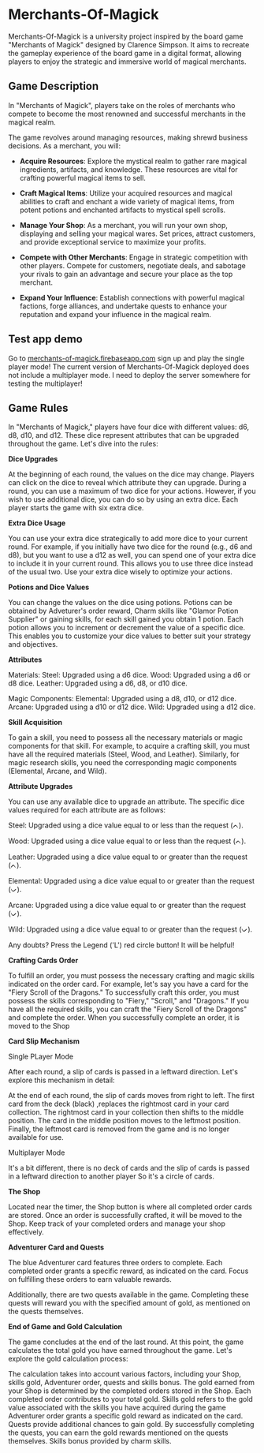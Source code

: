# Merchants-Of-Magick

Merchants-Of-Magick is a university project inspired by the board game "Merchants of Magick" designed by Clarence Simpson. It aims to recreate the gameplay experience of the board game in a digital format, allowing players to enjoy the strategic and immersive world of magical merchants.

## Game Description

In "Merchants of Magick", players take on the roles of merchants who compete to become the most renowned and successful merchants in the magical realm.

The game revolves around managing resources, making shrewd business decisions. As a merchant, you will:

- **Acquire Resources**: Explore the mystical realm to gather rare magical ingredients, artifacts, and knowledge. These resources are vital for crafting powerful magical items to sell.

- **Craft Magical Items**: Utilize your acquired resources and magical abilities to craft and enchant a wide variety of magical items, from potent potions and enchanted artifacts to mystical spell scrolls.

- **Manage Your Shop**: As a merchant, you will run your own shop, displaying and selling your magical wares. Set prices, attract customers, and provide exceptional service to maximize your profits.

- **Compete with Other Merchants**: Engage in strategic competition with other players. Compete for customers, negotiate deals, and sabotage your rivals to gain an advantage and secure your place as the top merchant.

- **Expand Your Influence**: Establish connections with powerful magical factions, forge alliances, and undertake quests to enhance your reputation and expand your influence in the magical realm.

## Test app demo

Go to  [merchants-of-magick.firebaseapp.com](https://merchants-of-magick.firebaseapp.com/)  sign up and play the single player mode!
The current version of Merchants-Of-Magick deployed does not include a multiplayer mode. I need to deploy the server somewhere for testing the multiplayer!

## Game Rules

In "Merchants of Magick," players have four dice with different values: d6, d8, d10, and d12. These dice represent attributes that can be upgraded throughout the game. Let's dive into the rules:


**Dice Upgrades**

At the beginning of each round, the values on the dice may change. Players can click on the dice to reveal which attribute they can upgrade. During a round, you can use a maximum of two dice for your actions. However, if you wish to use additional dice, you can do so by using an extra dice. Each player starts the game with six extra dice.


**Extra Dice Usage**

You can use your extra dice strategically to add more dice to your current round. For example, if you initially have two dice for the round (e.g., d6 and d8), but you want to use a d12 as well, you can spend one of your extra dice to include it in your current round. This allows you to use three dice instead of the usual two. Use your extra dice wisely to optimize your actions.


**Potions and Dice Values**

You can change the values on the dice using potions. Potions can be obtained by Adveturer's order reward, Charm skills like "Glamor Potion Supplier" or gaining skills, for each skill gained you obtain 1 potion. Each potion allows you to increment or decrement the value of a specific dice. This enables you to customize your dice values to better suit your strategy and objectives.


**Attributes**

   Materials:
    Steel: Upgraded using a d6 dice.
    Wood: Upgraded using a d6 or d8 dice.
    Leather: Upgraded using a d6, d8, or d10 dice.

   Magic Components:
    Elemental: Upgraded using a d8, d10, or d12 dice.
    Arcane: Upgraded using a d10 or d12 dice.
    Wild: Upgraded using a d12 dice.

**Skill Acquisition**

To gain a skill, you need to possess all the necessary materials or magic components for that skill. For example, to acquire a crafting skill, you must have all the required materials (Steel, Wood, and Leather). Similarly, for magic research skills, you need the corresponding magic components (Elemental, Arcane, and Wild).


**Attribute Upgrades**

You can use any available dice to upgrade an attribute. The specific dice values required for each attribute are as follows:

   Steel: Upgraded using a dice value equal to or less than the request (ᨈ).

   Wood: Upgraded using a dice value equal to or less than the request (ᨈ).

   Leather: Upgraded using a dice value equal to or greater than the request (ᨈ).

   Elemental: Upgraded using a dice value equal to or greater than the request (ᨆ).

   Arcane: Upgraded using a dice value equal to or greater than the request (ᨆ).

   Wild: Upgraded using a dice value equal to or greater than the request (ᨆ).

Any doubts? Press the Legend ('L') red circle button! It will be helpful!

**Crafting Cards Order**

To fulfill an order, you must possess the necessary crafting and magic skills indicated on the order card. For example, let's say you have a card for the "Fiery Scroll of the Dragons." To successfully craft this order, you must possess the skills corresponding to "Fiery," "Scroll," and "Dragons." If you have all the required skills, you can craft the "Fiery Scroll of the Dragons" and complete the order. 
When you successfully complete an order, it is moved to the Shop

**Card Slip Mechanism**

Single PLayer Mode

After each round, a slip of cards is passed in a leftward direction. Let's explore this mechanism in detail:

   At the end of each round, the slip of cards moves from right to left.
   The first card from the deck (black) ,replaces the rightmost card in your card collection.
   The rightmost card in your collection then shifts to the middle position.
   The card in the middle position moves to the leftmost position.
   Finally, the leftmost card is removed from the game and is no longer available for use.

Multiplayer Mode

 It's a bit different, there is no deck of cards and the slip of cards is passed in a leftward direction to another player
 So it's a circle of cards. 

**The Shop**

Located near the timer, the Shop button is where all completed order cards are stored. Once an order is successfully crafted, it will be moved to the Shop. Keep track of your completed orders and manage your shop effectively.

**Adventurer Card and Quests**

The blue Adventurer card features three orders to complete. Each completed order grants a specific reward, as indicated on the card. Focus on fulfilling these orders to earn valuable rewards.

Additionally, there are two quests available in the game. Completing these quests will reward you with the specified amount of gold, as mentioned on the quests themselves.


**End of Game and Gold Calculation**

The game concludes at the end of the last round. At this point, the game calculates the total gold you have earned throughout the game. Let's explore the gold calculation process:

   The calculation takes into account various factors, including your Shop, skills gold, Adventurer order, quests and skills bonus.
   The gold earned from your Shop is determined by the completed orders stored in the Shop. Each completed order contributes to your total gold.
   Skills gold refers to the gold value associated with the skills you have acquired during the game
   Adventurer order grants a specific gold reward as indicated on the card.
   Quests provide additional chances to gain gold. By successfully completing the quests, you can earn the gold rewards mentioned on the quests themselves.
   Skills bonus provided by charm skills.
